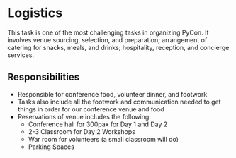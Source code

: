 # Logistics

This task is one of the most challenging tasks in organizing PyCon. It involves venue sourcing, selection, and preparation; arrangement of catering for snacks, meals, and drinks; hospitality, reception, and concierge services.

## Responsibilities

- Responsible for conference food, volunteer dinner, and footwork
- Tasks also include all the footwork and communication needed to get things in order for our conference venue and food
- Reservations of venue includes the following:
   - Conference hall for 300pax for Day 1 and Day 2
   - 2-3 Classroom for Day 2 Workshops
   - War room for volunteers (a small classroom will do)
   - Parking Spaces
